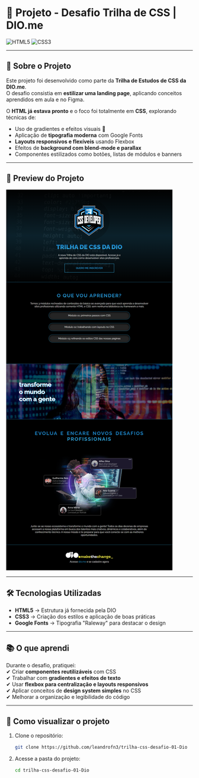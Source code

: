 # 🚀 Projeto - Desafio Trilha de CSS | DIO.me  

![HTML5](https://img.shields.io/badge/HTML5-E34F26?style=for-the-badge&logo=html5&logoColor=fff)  ![CSS3](https://img.shields.io/badge/CSS3-1572B6?style=for-the-badge&logo=css3&logoColor=fff)  

---

## 📖 Sobre o Projeto  

Este projeto foi desenvolvido como parte da **Trilha de Estudos de CSS da DIO.me**.  
O desafio consistia em **estilizar uma landing page**, aplicando conceitos aprendidos em aula e no Figma.  

O **HTML já estava pronto** e o foco foi totalmente em **CSS**, explorando técnicas de:  
- Uso de gradientes e efeitos visuais 🎨  
- Aplicação de **tipografia moderna** com Google Fonts  
- **Layouts responsivos e flexíveis** usando Flexbox  
- Efeitos de **background com blend-mode e parallax**  
- Componentes estilizados como botões, listas de módulos e banners  

---

## 📸 Preview do Projeto  


![Screenshot do projeto](./assets/images/print-do-projeto.png)

---

## 🛠️ Tecnologias Utilizadas  

- **HTML5** → Estrutura já fornecida pela DIO  
- **CSS3** → Criação dos estilos e aplicação de boas práticas  
- **Google Fonts** → Tipografia "Raleway" para destacar o design  

---

## 📚 O que aprendi  

Durante o desafio, pratiquei:  
✔ Criar **componentes reutilizáveis** com CSS  
✔ Trabalhar com **gradientes e efeitos de texto**  
✔ Usar **flexbox para centralização e layouts responsivos**  
✔ Aplicar conceitos de **design system simples** no CSS  
✔ Melhorar a organização e legibilidade do código  

---

## 📂 Como visualizar o projeto  

1. Clone o repositório:  
   ```bash
   git clone https://github.com/leandrofn3/trilha-css-desafio-01-Dio

2. Acesse a pasta do projeto:
   ```bash
   cd trilha-css-desafio-01-Dio
